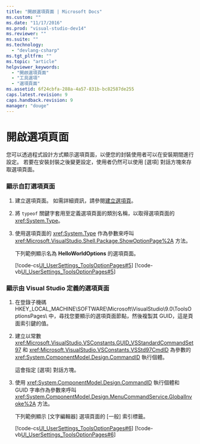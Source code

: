 ```yaml
---
title: "開啟選項頁面 | Microsoft Docs"
ms.custom: ""
ms.date: "11/17/2016"
ms.prod: "visual-studio-dev14"
ms.reviewer: ""
ms.suite: ""
ms.technology: 
  - "devlang-csharp"
ms.tgt_pltfrm: ""
ms.topic: "article"
helpviewer_keywords: 
  - "開啟選項頁面"
  - "工具選項"
  - "選項頁面"
ms.assetid: 6f24cbfa-288a-4a57-831b-bc82587de255
caps.latest.revision: 9
caps.handback.revision: 9
manager: "douge"
---
```

# 開啟選項頁面
您可以透過程式設計方式顯示選項頁面，以便您的封裝使用者可以在安裝期間進行設定。 若要在安裝封裝之後變更設定，使用者仍然可以使用 \[選項\] 對話方塊來存取選項頁面。  
  
### 顯示自訂選項頁面  
  
1.  建立選項頁面。 如需詳細資訊，請參閱[建立選項頁](../extensibility/internals/creating-options-pages.md)。  
  
2.  將 `typeof` 關鍵字套用至定義選項頁面的類別名稱，以取得選項頁面的 <xref:System.Type>。  
  
3.  使用選項頁面的 <xref:System.Type> 作為參數來呼叫 <xref:Microsoft.VisualStudio.Shell.Package.ShowOptionPage%2A> 方法。  
  
     下列範例顯示名為 **HelloWorldOptions** 的選項頁面。  
  
     [!code-cs[UI_UserSettings_ToolsOptionPages#5](../misc/codesnippet/CSharp/opening-an-options-page_1.cs)]
     [!code-vb[UI_UserSettings_ToolsOptionPages#5](../misc/codesnippet/VisualBasic/opening-an-options-page_1.vb)]  
  
### 顯示由 Visual Studio 定義的選項頁面  
  
1.  在登錄子機碼 HKEY\_LOCAL\_MACHINE\\SOFTWARE\\Microsoft\\VisualStudio\\9.0\\ToolsOptionsPages\\ 中，尋找您要顯示的選項頁面節點，然後複製其 GUID，這是頁面索引鍵的值。  
  
2.  建立以常數 <xref:Microsoft.VisualStudio.VSConstants.GUID_VSStandardCommandSet97> 和 <xref:Microsoft.VisualStudio.VSConstants.VSStd97CmdID> 為參數的 <xref:System.ComponentModel.Design.CommandID> 執行個體。  
  
     這會指定 \[選項\] 對話方塊。  
  
3.  使用 <xref:System.ComponentModel.Design.CommandID> 執行個體和 GUID 字串作為參數來呼叫 <xref:System.ComponentModel.Design.MenuCommandService.GlobalInvoke%2A> 方法。  
  
     下列範例顯示 \[文字編輯器\] 選項頁面的 \[一般\] 索引標籤。  
  
     [!code-cs[UI_UserSettings_ToolsOptionPages#6](../misc/codesnippet/CSharp/opening-an-options-page_2.cs)]
     [!code-vb[UI_UserSettings_ToolsOptionPages#6](../misc/codesnippet/VisualBasic/opening-an-options-page_2.vb)]